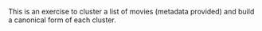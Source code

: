 This is an exercise to cluster a list of movies (metadata provided) and build a canonical form of each cluster. 

